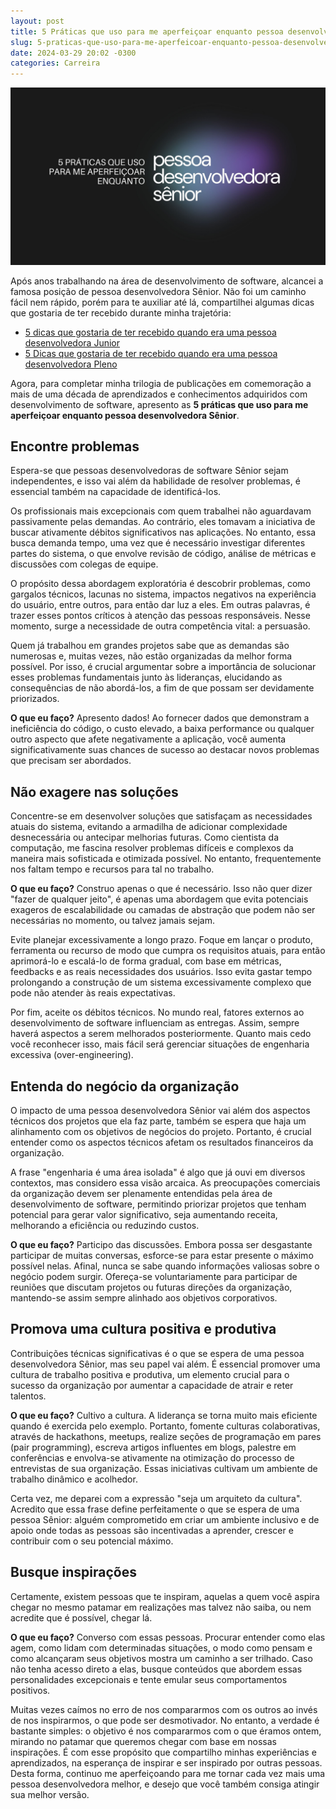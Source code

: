 ```yaml
---
layout: post
title: 5 Práticas que uso para me aperfeiçoar enquanto pessoa desenvolvedora Sênior
slug: 5-praticas-que-uso-para-me-aperfeicoar-enquanto-pessoa-desenvolvedora-senior
date: 2024-03-29 20:02 -0300
categories: Carreira
---
```


![5 Práticas que uso para me aperfeiçoar enquanto pessoa desenvolvedora Sênior](/assets/5-practices-senior.jpg)

Após anos trabalhando na área de desenvolvimento de software, alcancei a famosa posição de pessoa desenvolvedora Sênior. Não foi um caminho fácil nem rápido, porém para te auxiliar até lá, compartilhei algumas dicas que gostaria de ter recebido durante minha trajetória:

- [5 dicas que gostaria de ter recebido quando era uma pessoa desenvolvedora Junior](https://muriloviana.me/posts/5-dicas-que-gostaria-de-ter-recebido-quando-era-uma-pessoa-desenvolvedora-junior/)
- [5 Dicas que gostaria de ter recebido quando era uma pessoa desenvolvedora Pleno](https://muriloviana.me/posts/5-dicas-que-gostaria-de-ter-recebido-quando-era-uma-pessoa-desenvolvedora-pleno/)

Agora, para completar minha trilogia de publicações em comemoração a mais de uma década de aprendizados e conhecimentos adquiridos com desenvolvimento de software, apresento as __5 práticas que uso para me aperfeiçoar enquanto pessoa desenvolvedora Sênior__.


## Encontre problemas

Espera-se que pessoas desenvolvedoras de software Sênior sejam independentes, e isso vai além da habilidade de resolver problemas, é essencial também na capacidade de identificá-los.

Os profissionais mais excepcionais com quem trabalhei não aguardavam passivamente pelas demandas. Ao contrário, eles tomavam a iniciativa de buscar ativamente débitos significativos nas aplicações. No entanto, essa busca demanda tempo, uma vez que é necessário investigar diferentes partes do sistema, o que envolve revisão de código, análise de métricas e discussões com colegas de equipe.

O propósito dessa abordagem exploratória é descobrir problemas, como gargalos técnicos, lacunas no sistema, impactos negativos na experiência do usuário, entre outros, para então dar luz a eles. Em outras palavras, é trazer esses pontos críticos à atenção das pessoas responsáveis. Nesse momento, surge a necessidade de outra competência vital: a persuasão.

Quem já trabalhou em grandes projetos sabe que as demandas são numerosas e, muitas vezes, não estão organizadas da melhor forma possível. Por isso, é crucial argumentar sobre a importância de solucionar esses problemas fundamentais junto às lideranças, elucidando as consequências de não abordá-los, a fim de que possam ser devidamente priorizados.

__O que eu faço?__ Apresento dados! Ao fornecer dados que demonstram a ineficiência do código, o custo elevado, a baixa performance ou qualquer outro aspecto que afete negativamente a aplicação, você aumenta significativamente suas chances de sucesso ao destacar novos problemas que precisam ser abordados.

## Não exagere nas soluções

Concentre-se em desenvolver soluções que satisfaçam as necessidades atuais do sistema, evitando a armadilha de adicionar complexidade desnecessária ou antecipar melhorias futuras. Como cientista da computação, me fascina resolver problemas difíceis e complexos da maneira mais sofisticada e otimizada possível. No entanto, frequentemente nos faltam tempo e recursos para tal no trabalho.

__O que eu faço?__ Construo apenas o que é necessário. Isso não quer dizer "fazer de qualquer jeito", é apenas uma abordagem que evita potenciais exageros de escalabilidade ou camadas de abstração que podem não ser necessárias no momento, ou talvez jamais sejam.

Evite planejar excessivamente a longo prazo. Foque em lançar o produto, ferramenta ou recurso de modo que cumpra os requisitos atuais, para então aprimorá-lo e escalá-lo de forma gradual, com base em métricas, feedbacks e as reais necessidades dos usuários. Isso evita gastar tempo prolongando a construção de um sistema excessivamente complexo que pode não atender às reais expectativas.

Por fim, aceite os débitos técnicos. No mundo real, fatores externos ao desenvolvimento de software influenciam as entregas. Assim, sempre haverá aspectos a serem melhorados posteriormente. Quanto mais cedo você reconhecer isso, mais fácil será gerenciar situações de engenharia excessiva (over-engineering).

## Entenda do negócio da organização

O impacto de uma pessoa desenvolvedora Sênior vai além dos aspectos técnicos dos projetos que ela faz parte, também se espera que haja um alinhamento com os objetivos de negócios do projeto. Portanto, é crucial entender como os aspectos técnicos afetam os resultados financeiros da organização.

A frase "engenharia é uma área isolada" é algo que já ouvi em diversos contextos, mas considero essa visão arcaica. As preocupações comerciais da organização devem ser plenamente entendidas pela área de desenvolvimento de software, permitindo priorizar projetos que tenham potencial para gerar valor significativo, seja aumentando receita, melhorando a eficiência ou reduzindo custos.

__O que eu faço?__ Participo das discussões. Embora possa ser desgastante participar de muitas conversas, esforce-se para estar presente o máximo possível nelas. Afinal, nunca se sabe quando informações valiosas sobre o negócio podem surgir. Ofereça-se voluntariamente para participar de reuniões que discutam projetos ou futuras direções da organização, mantendo-se assim sempre alinhado aos objetivos corporativos.

## Promova uma cultura positiva e produtiva

Contribuições técnicas significativas é o que se espera de uma pessoa desenvolvedora Sênior, mas seu papel vai além. É essencial promover uma cultura de trabalho positiva e produtiva, um elemento crucial para o sucesso da organização por aumentar a capacidade de atrair e reter talentos.

__O que eu faço?__ Cultivo a cultura. A liderança se torna muito mais eficiente quando é exercida pelo exemplo. Portanto, fomente culturas colaborativas, através de hackathons, meetups, realize seções de programação em pares (pair programming), escreva artigos influentes em blogs, palestre em conferências e envolva-se ativamente na otimização do processo de entrevistas de sua organização. Essas iniciativas cultivam um ambiente de trabalho dinâmico e acolhedor.

Certa vez, me deparei com a expressão "seja um arquiteto da cultura". Acredito que essa frase define perfeitamente o que se espera de uma pessoa Sênior: alguém comprometido em criar um ambiente inclusivo e de apoio onde todas as pessoas são incentivadas a aprender, crescer e contribuir com o seu potencial máximo.

## Busque inspirações

Certamente, existem pessoas que te inspiram, aquelas a quem você aspira chegar no mesmo patamar em realizações mas talvez não saiba, ou nem acredite que é possível, chegar lá.

__O que eu faço?__ Converso com essas pessoas. Procurar entender como elas agem, como lidam com determinadas situações, o modo como pensam e como alcançaram seus objetivos mostra um caminho a ser trilhado. Caso não tenha acesso direto a elas, busque conteúdos que abordem essas personalidades excepcionais e tente emular seus comportamentos positivos.

Muitas vezes caímos no erro de nos compararmos com os outros ao invés de nos inspirarmos, o que pode ser desmotivador. No entanto, a verdade é bastante simples: o objetivo é nos compararmos com o que éramos ontem, mirando no patamar que queremos chegar com base em nossas inspirações. É com esse propósito que compartilho minhas experiências e aprendizados, na esperança de inspirar e ser inspirado por outras pessoas. Desta forma, continuo me aperfeiçoando para me tornar cada vez mais uma pessoa desenvolvedora melhor, e desejo que você também consiga atingir sua melhor versão.
